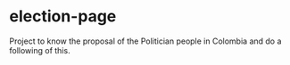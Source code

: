 # election-page
Project to know the proposal of the Politician people in Colombia and do a following of this.
